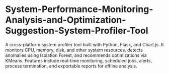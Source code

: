 # System-Performance-Monitoring-Analysis-and-Optimization-Suggestion-System-Profiler-Tool
A cross-platform system profiler tool built with Python, Flask, and Chart.js. It monitors CPU, memory, disk, and other system resources, detects anomalies using Isolation Forest, and recommends optimizations via KMeans. Features include real-time monitoring, scheduled jobs, alerts, process termination, and exportable reports for offline analysis.
